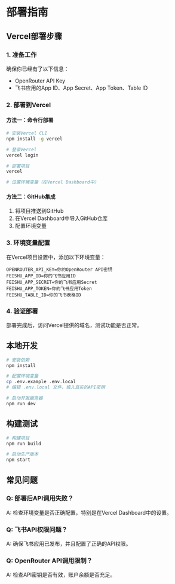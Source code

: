 # 部署指南

## Vercel部署步骤

### 1. 准备工作

确保你已经有了以下信息：
- OpenRouter API Key
- 飞书应用的App ID、App Secret、App Token、Table ID

### 2. 部署到Vercel

#### 方法一：命令行部署

```bash
# 安装Vercel CLI
npm install -g vercel

# 登录Vercel
vercel login

# 部署项目
vercel

# 设置环境变量（在Vercel Dashboard中）
```

#### 方法二：GitHub集成

1. 将项目推送到GitHub
2. 在Vercel Dashboard中导入GitHub仓库
3. 配置环境变量

### 3. 环境变量配置

在Vercel项目设置中，添加以下环境变量：

```
OPENROUTER_API_KEY=你的OpenRouter API密钥
FEISHU_APP_ID=你的飞书应用ID  
FEISHU_APP_SECRET=你的飞书应用Secret
FEISHU_APP_TOKEN=你的飞书应用Token
FEISHU_TABLE_ID=你的飞书表格ID
```

### 4. 验证部署

部署完成后，访问Vercel提供的域名，测试功能是否正常。

## 本地开发

```bash
# 安装依赖
npm install

# 配置环境变量
cp .env.example .env.local
# 编辑 .env.local 文件，填入真实的API密钥

# 启动开发服务器
npm run dev
```

## 构建测试

```bash
# 构建项目
npm run build

# 启动生产版本
npm start
```

## 常见问题

### Q: 部署后API调用失败？
A: 检查环境变量是否正确配置，特别是在Vercel Dashboard中的设置。

### Q: 飞书API权限问题？
A: 确保飞书应用已发布，并且配置了正确的API权限。

### Q: OpenRouter API调用限制？
A: 检查API密钥是否有效，账户余额是否充足。
